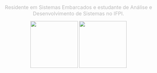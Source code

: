 <p align="center" style="color: #bbb; font-size: 16px; max-width: 600px; margin: auto;">
  Residente em Sistemas Embarcados e estudante de Análise e Desenvolvimento de Sistemas no IFPI.
</p>

<div align="center" style="display: flex; justify-content: center; gap: 40px; flex-wrap: wrap;">

<p align="center">
  <img src="https://github-readme-stats.vercel.app/api?username=JoaoAndreBSantana&show_icons=true&count_private=true&theme=github_dark&hide_border=true" height="150"/>
  <img src="https://github-readme-stats.vercel.app/api/top-langs/?username=JoaoAndreBSantana&layout=compact&langs_count=10&theme=highcontrast&hide_border=true" height="150"/>
</p>


</div>

